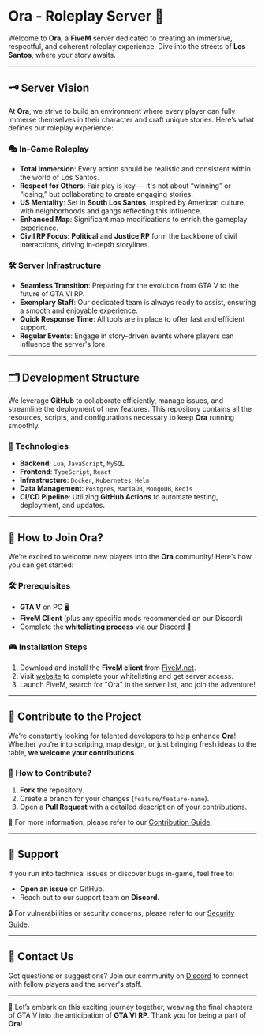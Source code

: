 # Ora - Roleplay Server 🌆

Welcome to **Ora**, a **FiveM** server dedicated to creating an immersive, respectful, and coherent roleplay experience.
Dive into the streets of **Los Santos**, where your story awaits.

---

## 🗝️ Server Vision

At **Ora**, we strive to build an environment where every player can fully immerse themselves in their character and
craft unique stories. Here’s what defines our roleplay experience:

### 🎭 In-Game Roleplay

- **Total Immersion**: Every action should be realistic and consistent within the world of Los Santos.
- **Respect for Others**: Fair play is key — it's not about “winning” or “losing,” but collaborating to create engaging
  stories.
- **US Mentality**: Set in **South Los Santos**, inspired by American culture, with neighborhoods and gangs reflecting
  this influence.
- **Enhanced Map**: Significant map modifications to enrich the gameplay experience.
- **Civil RP Focus**: **Political** and **Justice RP** form the backbone of civil interactions, driving in-depth
  storylines.

### 🛠️ Server Infrastructure

- **Seamless Transition**: Preparing for the evolution from GTA V to the future of GTA VI RP.
- **Exemplary Staff**: Our dedicated team is always ready to assist, ensuring a smooth and enjoyable experience.
- **Quick Response Time**: All tools are in place to offer fast and efficient support.
- **Regular Events**: Engage in story-driven events where players can influence the server's lore.

---

## 🗂️ Development Structure

We leverage **GitHub** to collaborate efficiently, manage issues, and streamline the deployment of new features. This
repository contains all the resources, scripts, and configurations necessary to keep **Ora** running smoothly.

### 🚀 Technologies

- **Backend**: `Lua`, `JavaScript`, `MySQL`
- **Frontend**: `TypeScript`, `React`
- **Infrastructure**: `Docker`, `Kubernetes`, `Helm`
- **Data Management**: `Postgres`, `MariaDB`, `MongoDB`, `Redis`
- **CI/CD Pipeline**: Utilizing **GitHub Actions** to automate testing, deployment, and updates.

---

## 🚩 How to Join Ora?

We’re excited to welcome new players into the **Ora** community! Here’s how you can get started:

### 🛠️ Prerequisites

- **GTA V** on PC 🖥️
- **FiveM Client** (plus any specific mods recommended on our Discord)
- Complete the **whitelisting process** via [our Discord](https://discord.gg/orarp) 📝

### 🎮 Installation Steps

1. Download and install the **FiveM client** from [FiveM.net](https://fivem.net/).
2. Visit [website](https://orarp.com) to complete your whitelisting and get server access.
3. Launch FiveM, search for "Ora" in the server list, and join the adventure!

---

## 🔄 Contribute to the Project

We’re constantly looking for talented developers to help enhance **Ora**! Whether you’re into scripting, map design, or
just bringing fresh ideas to the table, **we welcome your contributions**.

### 🤝 How to Contribute?

1. **Fork** the repository.
2. Create a branch for your changes (`feature/feature-name`).
3. Open a **Pull Request** with a detailed description of your contributions.

📄 For more information, please refer to our [Contribution Guide](../CONTRIBUTING.md).

---

## 🔧 Support

If you run into technical issues or discover bugs in-game, feel free to:

- **Open an issue** on GitHub.
- Reach out to our support team on **Discord**.

🔒 For vulnerabilities or security concerns, please refer to our [Security Guide](../SECURITY.md).

---

## 📧 Contact Us

Got questions or suggestions? Join our community on [Discord](https://discord.gg/orarp) to connect with fellow players
and the server's staff.

---

🌟 Let’s embark on this exciting journey together, weaving the final chapters of GTA V into the anticipation of **GTA VI
RP**.
Thank you for being a part of **Ora**!
